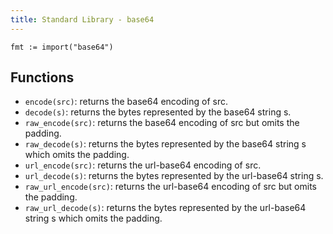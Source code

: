 ```yaml
---
title: Standard Library - base64
---
```


```golang
fmt := import("base64")
```

## Functions

- `encode(src)`: returns the base64 encoding of src.
- `decode(s)`: returns the bytes represented by the base64 string s.
- `raw_encode(src)`: returns the base64 encoding of src but omits the padding.
- `raw_decode(s)`: returns the bytes represented by the base64 string s which
  omits the padding.
- `url_encode(src)`: returns the url-base64 encoding of src.
- `url_decode(s)`: returns the bytes represented by the url-base64 string s.
- `raw_url_encode(src)`: returns the url-base64 encoding of src but omits the
  padding.
- `raw_url_decode(s)`: returns the bytes represented by the url-base64 string
  s which omits the padding.
